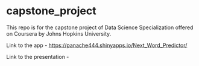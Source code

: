 # capstone_project
This repo is for the capstone project of Data Science Specialization offered on Coursera by Johns Hopkins University.

Link to the app -
https://panache444.shinyapps.io/Next_Word_Predictor/

Link to the presentation - 

